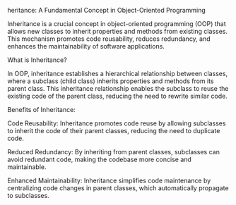 heritance: A Fundamental Concept in Object-Oriented Programming

Inheritance is a crucial concept in object-oriented programming (OOP) that allows new classes to inherit properties and methods from existing classes. This mechanism promotes code reusability, reduces redundancy, and enhances the maintainability of software applications.

What is Inheritance?

In OOP, inheritance establishes a hierarchical relationship between classes, where a subclass (child class) inherits properties and methods from its parent class. This inheritance relationship enables the subclass to reuse the existing code of the parent class, reducing the need to rewrite similar code.

Benefits of Inheritance:

Code Reusability: Inheritance promotes code reuse by allowing subclasses to inherit the code of their parent classes, reducing the need to duplicate code.

Reduced Redundancy: By inheriting from parent classes, subclasses can avoid redundant code, making the codebase more concise and maintainable.

Enhanced Maintainability: Inheritance simplifies code maintenance by centralizing code changes in parent classes, which automatically propagate to subclasses.

